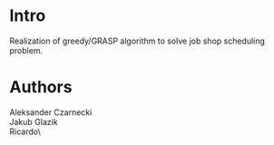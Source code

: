 # Intro

Realization of greedy/GRASP algorithm to solve job shop scheduling problem.

# Authors
Aleksander Czarnecki\
Jakub Glazik\
Ricardo\
